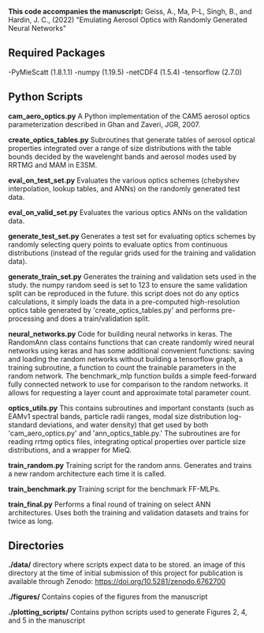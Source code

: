 **This code accompanies the manuscript:**
Geiss, A., Ma, P-L, Singh, B., and Hardin, J. C., (2022) "Emulating Aerosol Optics with Randomly Generated Neural Networks"


## Required Packages

-PyMieScatt (1.8.1.1)
-numpy (1.19.5)
-netCDF4 (1.5.4)
-tensorflow (2.7.0)

## Python Scripts

**cam_aero_optics.py** A Python implementation of the CAM5 aerosol optics parameterization described in Ghan and Zaveri, JGR, 2007.

**create_optics_tables.py** Subroutines that generate tables of aerosol optical properties integrated over a range of size distributions with the table bounds decided by the wavelenght bands and aerosol modes used by RRTMG and MAM in E3SM.

**eval_on_test_set.py** Evaluates the various optics schemes (chebyshev interpolation, lookup tables, and ANNs) on the randomly generated test data.
                        
**eval_on_valid_set.py** Evaluates the various optics ANNs on the validation data.

**generate_test_set.py** Generates a test set for evaluating optics schemes by randomly selecting query points to evaluate optics from continuous distributions (instead of the regular grids used for the training and validation data).
                        
**generate_train_set.py** Generates the training and validation sets used in the study. the numpy random seed is set to 123 to ensure the same validation split can be reproduced in the future. this script does not do any optics calculations, it simply loads the data in a pre-computed high-resolution optics table generated by 'create_optics_tables.py' and performs pre-processing and does a train/validation split.

**neural_networks.py** Code for building neural networks in keras. The RandomAnn class contains functions that can create randomly wired neural networks using keras and has some additional convenient functions: saving and loading the random networks without building a tensorflow graph, a training subroutine, a function to count the trainable parameters in the random network. The benchmark_mlp function builds a simple feed-forward fully connected network to use for comparison to the random networks. it allows for requesting a layer count and approximate total parameter count.

**optics_utils.py** This contains subroutines and important constants (such as EAMv1 spectral bands, particle radii ranges, modal size distribution log-standard deviations, and water density) that get used by both 'cam_aero_optics.py' and 'ann_optics_table.py.' The subroutines are for reading rrtmg optics files, integrating optical properties over particle size distributions, and a wrapper for MieQ.
			
**train_random.py** Training script for the random anns. Generates and trains a new random architecture each time it is called.

**train_benchmark.py** Training script for the benchmark FF-MLPs.

**train_final.py** Performs a final round of training on select ANN architectures. Uses both the training and validation datasets and trains for twice as long.
			
			
## Directories
			
**./data/** directory where scripts expect data to be stored. an image of this directory at the time of initial submission of this project for publication is available through Zenodo:  https://doi.org/10.5281/zenodo.6762700

**./figures/** Contains copies of the figures from the manuscript

**./plotting_scripts/** Contains python scripts used to generate Figures 2, 4, and 5 in the manuscript
